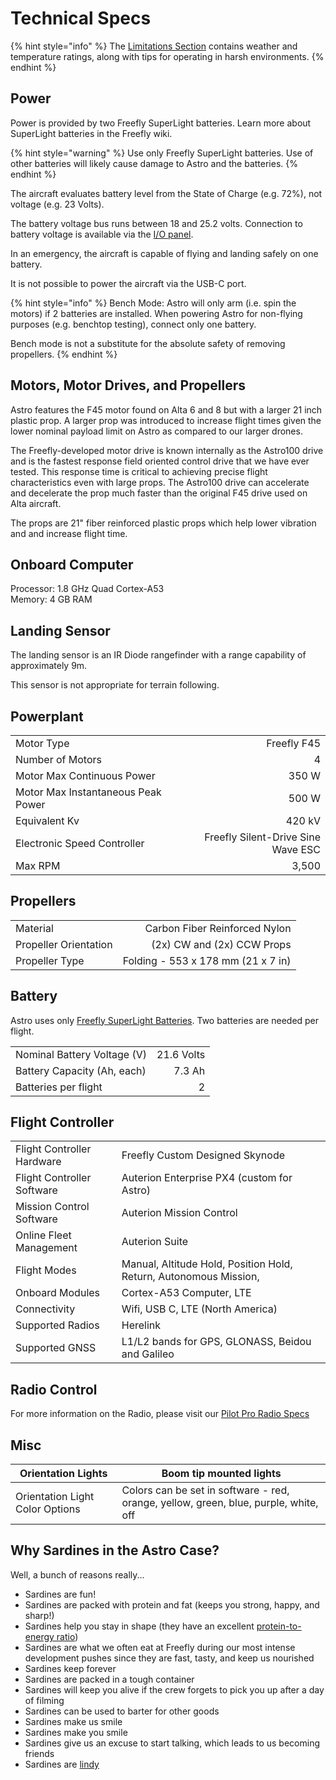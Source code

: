 # Technical Specs

{% hint style="info" %}
The [Limitations Section](../../pilots-operating-handbook/limitations/) contains weather and temperature ratings, along with tips for operating in harsh environments.
{% endhint %}

## Power

Power is provided by two Freefly SuperLight batteries. Learn more about SuperLight batteries in the Freefly wiki.

{% hint style="warning" %}
Use only Freefly SuperLight batteries. Use of other batteries will likely cause damage to Astro and the batteries.
{% endhint %}

The aircraft evaluates battery level from the State of Charge (e.g. 72%), not voltage (e.g. 23 Volts).

The battery voltage bus runs between 18 and 25.2 volts. Connection to battery voltage is available via the [I/O panel](../ecosystem/development-tools/electrical-interfaces.md#i-o-and-electrical-panel).

In an emergency, the aircraft is capable of flying and landing safely on one battery.

It is not possible to power the aircraft via the USB-C port.

{% hint style="info" %}
Bench Mode: Astro will only arm (i.e. spin the motors) if 2 batteries are installed. When powering Astro for non-flying purposes (e.g. benchtop testing), connect only one battery.

Bench mode is not a substitute for the absolute safety of removing propellers.
{% endhint %}

## Motors, Motor Drives, and Propellers

Astro features the F45 motor found on Alta 6 and 8 but with a larger 21 inch plastic prop. A larger prop was introduced to increase flight times given the lower nominal payload limit on Astro as compared to our larger drones.

The Freefly-developed motor drive is known internally as the Astro100 drive and is the fastest response field oriented control drive that we have ever tested. This response time is critical to achieving precise flight characteristics even with large props. The Astro100 drive can accelerate and decelerate the prop much faster than the original F45 drive used on Alta aircraft.

The props are 21" fiber reinforced plastic props which help lower vibration and and increase flight time.

## Onboard Computer

Processor: 1.8 GHz Quad Cortex-A53\
Memory: 4 GB RAM

## Landing Sensor

The landing sensor is an IR Diode rangefinder with a range capability of approximately 9m.

This sensor is not appropriate for terrain following.

## Powerplant

|                                    |                                    |
| ---------------------------------- | ---------------------------------: |
| Motor Type                         |                        Freefly F45 |
| Number of Motors                   |                                  4 |
| Motor Max Continuous Power         |                             350 W  |
| Motor Max Instantaneous Peak Power |                              500 W |
| Equivalent Kv                      |                             420 kV |
| Electronic Speed Controller        | Freefly Silent-Drive Sine Wave ESC |
| Max RPM                            |                              3,500 |

## Propellers

|                       |                                    |
| --------------------- | ---------------------------------: |
| Material              |      Carbon Fiber Reinforced Nylon |
| Propeller Orientation |         (2x) CW and (2x) CCW Props |
| Propeller Type        | Folding - 553 x 178 mm (21 x 7 in) |

## Battery

Astro uses only [Freefly SuperLight Batteries](https://freefly.gitbook.io/freefly-public/products/superlight-batteries). Two batteries are needed per flight.

|                             |            |
| --------------------------- | ---------: |
| Nominal Battery Voltage (V) | 21.6 Volts |
| Battery Capacity (Ah, each) |     7.3 Ah |
| Batteries per flight        |          2 |

## Flight Controller

|                            |                                                                    |
| -------------------------- | ------------------------------------------------------------------ |
| Flight Controller Hardware | Freefly Custom Designed Skynode                                    |
| Flight Controller Software | Auterion Enterprise PX4 (custom for Astro)                         |
| Mission Control Software   | Auterion Mission Control                                           |
| Online Fleet Management    | Auterion Suite                                                     |
| Flight Modes               | Manual, Altitude Hold, Position Hold, Return, Autonomous Mission,  |
| Onboard Modules            | Cortex-A53 Computer, LTE                                           |
| Connectivity               | Wifi, USB C, LTE (North America)                                   |
| Supported Radios           | Herelink                                                           |
| Supported GNSS             | L1/L2 bands for GPS, GLONASS, Beidou and Galileo                   |

## Radio Control

For more information on the Radio, please visit our [Pilot Pro Radio Specs](https://freefly.gitbook.io/pilot-pro-public/specs/radio-technical-specs)

## Misc

| Orientation Lights              | Boom tip mounted lights                                                              |
| ------------------------------- | ------------------------------------------------------------------------------------ |
| Orientation Light Color Options | Colors can be set in software - red, orange, yellow, green, blue, purple, white, off |

## Why Sardines in the Astro Case?

Well, a bunch of reasons really...

* Sardines are fun!
* Sardines are packed with protein and fat (keeps you strong, happy, and sharp!)
* Sardines help you stay in shape (they have an excellent [protein-to-energy ratio](https://pedietbook.com))
* Sardines are what we often eat at Freefly during our most intense development pushes since they are fast, tasty, and keep us nourished
* Sardines keep forever
* Sardines are packed in a tough container
* Sardines will keep you alive if the crew forgets to pick you up after a day of filming
* Sardines can be used to barter for other goods
* Sardines make us smile
* Sardines make you smile
* Sardines give us an excuse to start talking, which leads to us becoming friends
* Sardines are [lindy](https://en.wikipedia.org/wiki/Lindy_effect)
